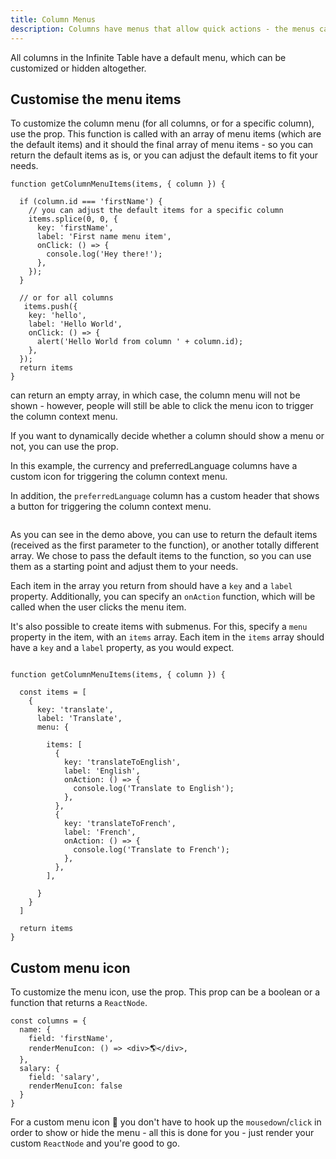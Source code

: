 ```yaml
---
title: Column Menus
description: Columns have menus that allow quick actions - the menus can be customized or hidden altogether.
---
```


All columns in the Infinite Table have a default menu, which can be customized or hidden altogether.

## Customise the menu items

To customize the column menu (for all columns, or for a specific column), use the <PropLink name="getColumnMenuItems" /> prop. This function is called with an array of menu items (which are the default items) and it should the final array of menu items - so you can return the default items as is, or you can adjust the default items to fit your needs.

```tsx title=Customizing-column-menu
function getColumnMenuItems(items, { column }) {

  if (column.id === 'firstName') {
    // you can adjust the default items for a specific column
    items.splice(0, 0, {
      key: 'firstName',
      label: 'First name menu item',
      onClick: () => {
        console.log('Hey there!');
      },
    });
  }

  // or for all columns
   items.push({
    key: 'hello',
    label: 'Hello World',
    onClick: () => {
      alert('Hello World from column ' + column.id);
    },
  });
  return items
}

```

<Note>

<PropLink name="getColumnMenuItems" /> can return an empty array, in which case, the column menu will not be shown - however, people will still be able to click the menu icon to trigger the column context menu.

If you want to dynamically decide whether a column should show a menu or not, you can use the <PropLink name="columns.renderMenuIcon" /> prop.

</Note>


<Sandpack title="Custom column menu items and custom menu icon">


<Description>

In this example, the currency and preferredLanguage columns have a custom icon for triggering the column context menu.

In addition, the `preferredLanguage` column has a custom header that shows a button for triggering the column context menu.

</Description>

```tsx file=$DOCS/reference/getColumnMenuItems-example.page.tsx

```

</Sandpack>

As you can see in the demo above, you can use <PropLink name="getColumnMenuItems" /> to return the default items (received as the first parameter to the function), or another totally different array. We chose to pass the default items to the function, so you can use them as a starting point and adjust them to your needs.

Each item in the array you return from <PropLink name="getColumnMenuItems" /> should have a `key` and a `label` property. Additionally, you can specify an `onAction` function, which will be called when the user clicks the menu item.

It's also possible to create items with submenus. For this, specify a `menu` property in the item, with an `items` array. Each item in the `items` array should have a `key` and a `label` property, as you would expect.

```tsx {8} title=Menu_items_with_submenus

function getColumnMenuItems(items, { column }) {

  const items = [
    {
      key: 'translate',
      label: 'Translate',
      menu: {

        items: [
          {
            key: 'translateToEnglish',
            label: 'English',
            onAction: () => {
              console.log('Translate to English');
            },
          },
          {
            key: 'translateToFrench',
            label: 'French',
            onAction: () => {
              console.log('Translate to French');
            },
          },
        ],

      }
    }
  ]

  return items
}

```

## Custom menu icon

To customize the menu icon, use the <PropLink name="columns.renderMenuIcon" /> prop. This prop can be a boolean or a function that returns a `ReactNode`.

```tsx title=custom-menu-icon
const columns = {
  name: {
    field: 'firstName',
    renderMenuIcon: () => <div>🌎</div>,
  },
  salary: {
    field: 'salary',
    renderMenuIcon: false
  }
}
```

<Note>

For a custom menu icon 🌠 you don't have to hook up the `mousedown`/`click` in order to show or hide the menu - all this is done for you - just render your custom `ReactNode` and you're good to go.

</Note>